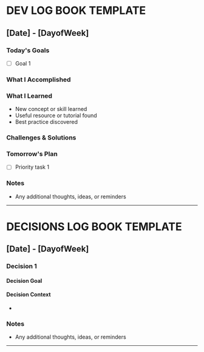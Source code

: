 # DEV LOG BOOK TEMPLATE
## [Date] - [DayofWeek]

### Today's Goals
- [ ] Goal 1
### What I Accomplished

### What I Learned
- New concept or skill learned
- Useful resource or tutorial found
- Best practice discovered
### Challenges & Solutions

### Tomorrow's Plan
- [ ] Priority task 1
### Notes
- Any additional thoughts, ideas, or reminders
---

# DECISIONS LOG BOOK TEMPLATE
## [Date] - [DayofWeek]

### Decision 1

#### Decision Goal
> 
#### Decision Context
* 

### Notes
- Any additional thoughts, ideas, or reminders
---